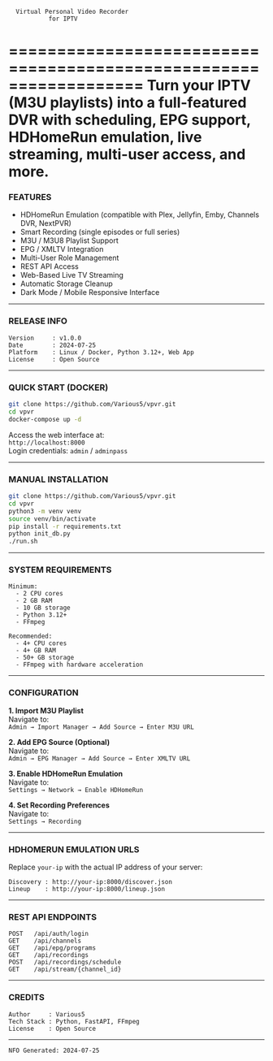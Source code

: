       Virtual Personal Video Recorder
               for IPTV


==================================================================
Turn your IPTV (M3U playlists) into a full-featured DVR with
scheduling, EPG support, HDHomeRun emulation, live streaming,
multi-user access, and more.
==================================================================

### FEATURES

- HDHomeRun Emulation (compatible with Plex, Jellyfin, Emby, Channels DVR, NextPVR)
- Smart Recording (single episodes or full series)
- M3U / M3U8 Playlist Support
- EPG / XMLTV Integration
- Multi-User Role Management
- REST API Access
- Web-Based Live TV Streaming
- Automatic Storage Cleanup
- Dark Mode / Mobile Responsive Interface

---

### RELEASE INFO

```
Version     : v1.0.0
Date        : 2024-07-25
Platform    : Linux / Docker, Python 3.12+, Web App
License     : Open Source
```

---

### QUICK START (DOCKER)

```bash
git clone https://github.com/Various5/vpvr.git
cd vpvr
docker-compose up -d
```

Access the web interface at:  
`http://localhost:8000`  
Login credentials: `admin` / `adminpass`

---

### MANUAL INSTALLATION

```bash
git clone https://github.com/Various5/vpvr.git
cd vpvr
python3 -m venv venv
source venv/bin/activate
pip install -r requirements.txt
python init_db.py
./run.sh
```

---

### SYSTEM REQUIREMENTS

```
Minimum:
  - 2 CPU cores
  - 2 GB RAM
  - 10 GB storage
  - Python 3.12+
  - FFmpeg

Recommended:
  - 4+ CPU cores
  - 4+ GB RAM
  - 50+ GB storage
  - FFmpeg with hardware acceleration
```

---

### CONFIGURATION

**1. Import M3U Playlist**  
Navigate to:  
`Admin → Import Manager → Add Source → Enter M3U URL`

**2. Add EPG Source (Optional)**  
Navigate to:  
`Admin → EPG Manager → Add Source → Enter XMLTV URL`

**3. Enable HDHomeRun Emulation**  
Navigate to:  
`Settings → Network → Enable HDHomeRun`

**4. Set Recording Preferences**  
Navigate to:  
`Settings → Recording`

---

### HDHOMERUN EMULATION URLS

Replace `your-ip` with the actual IP address of your server:

```
Discovery : http://your-ip:8000/discover.json
Lineup    : http://your-ip:8000/lineup.json
```

---

### REST API ENDPOINTS

```
POST   /api/auth/login
GET    /api/channels
GET    /api/epg/programs
GET    /api/recordings
POST   /api/recordings/schedule
GET    /api/stream/{channel_id}
```

---

### CREDITS

```
Author     : Various5
Tech Stack : Python, FastAPI, FFmpeg
License    : Open Source
```

---

```
NFO Generated: 2024-07-25
```
